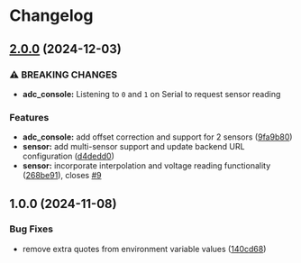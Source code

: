# Changelog

## [2.0.0](https://github.com/FelizCoder/crewstand.sensor_gateway/compare/v1.0.0...v2.0.0) (2024-12-03)


### ⚠ BREAKING CHANGES

* **adc_console:** Listening to `0` and `1` on Serial to request sensor reading

### Features

* **adc_console:** add offset correction and support for 2 sensors ([9fa9b80](https://github.com/FelizCoder/crewstand.sensor_gateway/commit/9fa9b80f6cfed349fbfafef1e4de1b7f2b30c6fe))
* **sensor:** add multi-sensor support and update backend URL configuration ([d4dedd0](https://github.com/FelizCoder/crewstand.sensor_gateway/commit/d4dedd008d6b5c3b88e26c7b869826bbf684c4e1))
* **sensor:** incorporate interpolation and voltage reading functionality ([268be91](https://github.com/FelizCoder/crewstand.sensor_gateway/commit/268be916ae344b8e7d013022dc016f1e832b51cd)), closes [#9](https://github.com/FelizCoder/crewstand.sensor_gateway/issues/9)

## 1.0.0 (2024-11-08)


### Bug Fixes

* remove extra quotes from environment variable values ([140cd68](https://github.com/FelizCoder/crewstand.sensor_gateway/commit/140cd68246998af9352adda4b621783f1aaa89c3))
